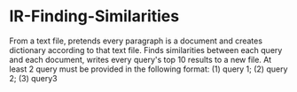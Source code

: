 # IR-Finding-Similarities
From a text file, pretends every paragraph is a document and creates dictionary according to that text file. Finds similarities between each query and each document, writes every query's top 10 results to a new file. At least 2 query must be provided in the following format: (1) query 1; (2) query 2; (3) query3
